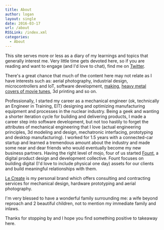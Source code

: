```yaml
---
title: About
author: logan
layout: single
date: 2016-03-17
url: /about
RSSLink: /index.xml
categories:
  - About
---
```


This site serves more or less as a diary of my learnings and topics that generally interest me. Very little time gets devoted here, so if you are reading and want to engage (and I'd love to chat), find me on [Twitter](https://twitter.com/loganwedwards).

There's a great chance that much of the content here may not relate as I have interests such as: aerial photography, industrial design, microcontrollers and IoT, software development, [making](http://makezine.com/2013/01/28/what-is-making/), [heavy metal covers of movie tunes](https://www.youtube.com/watch?v=jE0ukoL7sW8), 3d printing and so on.

Professionally, I started my career as a mechanical engineer (ok, technically an Engineer in Training, EIT) designing and optimizing manufacturing equipment and processes in the nuclear industry. Being a geek and wanting a shorter iteration cycle for building and delivering products, I made a career step into software development, but not too hastily to forget the attributes of mechanical engineering that I love (actual engineering principles, 3d modeling and design, mechatronic interfacing, prototyping and desktop manufacturing). I worked for 1.5 years with a connected-car startup and learned a tremendous amount about the industry and made some near and dear friends who would eventually become my new business partners. Having the right level of mojo, four of us started [Fount](http://www.fountstudio.com), a digital product design and development collective. Fount focuses on building digital (I'd love to include physical one day) assets for our clients and build meaningful relationships with them.

[Le Create](http://le-create.com) is my personal brand which offers consulting and contracting services for mechanical design, hardware prototyping and aerial photography.

I'm very blessed to have a wonderful family surrounding me: a wife beyond reproach and 2 beautiful children, not to mention my immediate family and inlaws.

Thanks for stopping by and I hope you find something positive to takeaway here.
